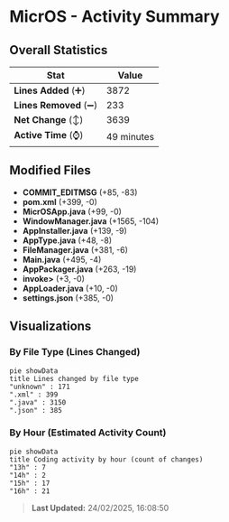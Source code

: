 # MicrOS - Activity Summary 

## Overall Statistics

| Stat                   | Value                                                             |
| ---------------------- | ----------------------------------------------------------------- |
| **Lines Added** (➕)   | 3872                                          |
| **Lines Removed** (➖) | 233                                        |
| **Net Change** (↕)    | 3639                |
| **Active Time** (⌚)   | 49 minutes |


## Modified Files
- **COMMIT_EDITMSG** (+85, -83)
- **pom.xml** (+399, -0)
- **MicrOSApp.java** (+99, -0)
- **WindowManager.java** (+1565, -104)
- **AppInstaller.java** (+139, -9)
- **AppType.java** (+48, -8)
- **FileManager.java** (+381, -6)
- **Main.java** (+495, -4)
- **AppPackager.java** (+263, -19)
- **invoke>** (+3, -0)
- **AppLoader.java** (+10, -0)
- **settings.json** (+385, -0)

## Visualizations

### By File Type (Lines Changed)

```mermaid
pie showData
title Lines changed by file type
"unknown" : 171
".xml" : 399
".java" : 3150
".json" : 385
```

### By Hour (Estimated Activity Count)

```mermaid
pie showData
title Coding activity by hour (count of changes)
"13h" : 7
"14h" : 2
"15h" : 17
"16h" : 21
```


> **Last Updated:** 24/02/2025, 16:08:50